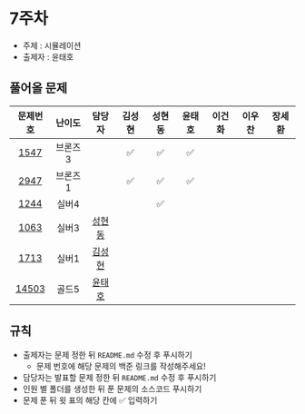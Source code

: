 # 7주차

- 주제 : 시뮬레이션
- 출제자 : 윤태호

## 풀어올 문제

|                   문제번호                   | 난이도  |                      담당자                       | 김성현 | 성현동 | 윤태호 | 이건화 | 이우찬 | 장세환 |
| :------------------------------------------: | :-----: | :-----------------------------------------------: | :----: | :----: | :----: | :----: | :----: | :----: |
| [1547](https://www.acmicpc.net/problem/1547) | 브론즈3 |                                                   |  ✅      |    ✅    |   ✅   |        |        |        |
| [2947](https://www.acmicpc.net/problem/2947) | 브론즈1 |                                                   |   ✅     |    ✅    |   ✅   |        |        |        |
| [1244](https://www.acmicpc.net/problem/1244) |  실버4  |                                                   |        |    ✅    |        |        |        |        |
| [1063](https://www.acmicpc.net/problem/1063) |  실버3  | <a href="https://github.com/hyundongSung">성현동</a>                                                  |        |        |        |        |        |        |
| [1713](https://www.acmicpc.net/problem/1713) |  실버1  |<a href="https://github.com/sunghyun1356">김성현</a>        |        |        |        |        |        |        |
| [14503](https://www.acmicpc.net/problem/14503) |  골드5  | <a href="https://github.com/taeho0888">윤태호</a> |        |        |        |        |        |        |

<!-- 표 입력할 때 아래 거 참고!
[문제번호](https://www.acmicpc.net/problem/문제번호)
<a href="https://github.com/taeho0888">윤태호</a>
<a href="https://github.com/sunghyun1356">김성현</a>
<a href="https://github.com/hyundongSung">성현동</a>
<a href="https://github.com/wchan0409">이우찬</a>
<a href="https://github.com/SehwanChang">장세환</a>
<a href="https://github.com/Gunhot">이건화</a> -->

## 규칙

- 출제자는 문제 정한 뒤 `README.md` 수정 후 푸시하기
  - 문제 번호에 해당 문제의 백준 링크를 작성해주세요!
- 담당자는 발표할 문제 정한 뒤 `README.md` 수정 후 푸시하기
- 인원 별 폴더를 생성한 뒤 푼 문제의 소스코드 푸시하기
- 문제 푼 뒤 윗 표의 해당 칸에 ✅ 입력하기
